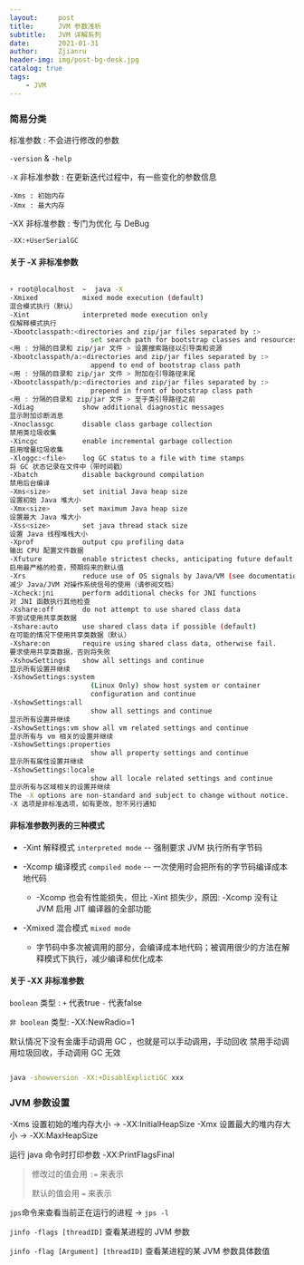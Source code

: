 ```yaml
---
layout:     post
title:      JVM 参数浅析
subtitle:   JVM 详解系列
date:       2021-01-31
author:     Zjianru
header-img: img/post-bg-desk.jpg
catalog: true
tags:
    - JVM
---
```


### 简易分类

标准参数 : 不会进行修改的参数

`-version` & `-help`

`-X` 非标准参数 : 在更新迭代过程中，有一些变化的参数信息

    -Xms : 初始内存
    -Xmx : 最大内存

-XX 非标准参数 : 专门为优化 与 DeBug

`-XX:+UserSerialGC`

#### 关于 -X 非标准参数

``` bash

⚡ root@localhost  ~  java -X           
-Xmixed           mixed mode execution (default)
混合模式执行（默认）
-Xint             interpreted mode execution only
仅解释模式执行
-Xbootclasspath:<directories and zip/jar files separated by :>
                    set search path for bootstrap classes and resources
<用 : 分隔的目录和 zip/jar 文件 > 设置搜索路径以引导类和资源
-Xbootclasspath/a:<directories and zip/jar files separated by :>
                    append to end of bootstrap class path
<用 : 分隔的目录和 zip/jar 文件 > 附加在引导路径末尾
-Xbootclasspath/p:<directories and zip/jar files separated by :>
                    prepend in front of bootstrap class path
<用 : 分隔的目录和 zip/jar 文件 > 至于类引导路径之前
-Xdiag            show additional diagnostic messages
显示附加诊断消息
-Xnoclassgc       disable class garbage collection
禁用类垃圾收集
-Xincgc           enable incremental garbage collection
启用增量垃圾收集
-Xloggc:<file>    log GC status to a file with time stamps
将 GC 状态记录在文件中（带时间戳）
-Xbatch           disable background compilation
禁用后台编译
-Xms<size>        set initial Java heap size
设置初始 Java 堆大小
-Xmx<size>        set maximum Java heap size
设置最大 Java 堆大小
-Xss<size>        set java thread stack size
设置 Java 线程堆栈大小
-Xprof            output cpu profiling data
输出 CPU 配置文件数据
-Xfuture          enable strictest checks, anticipating future default
启用最严格的检查，预期将来的默认值
-Xrs              reduce use of OS signals by Java/VM (see documentation)
减少 Java/JVM 对操作系统信号的使用（请参阅文档）
-Xcheck:jni       perform additional checks for JNI functions
对 JNI 函数执行其他检查
-Xshare:off       do not attempt to use shared class data
不尝试使用共享类数据
-Xshare:auto      use shared class data if possible (default)
在可能的情况下使用共享类数据（默认）
-Xshare:on        require using shared class data, otherwise fail.
要求使用共享类数据，否则将失败
-XshowSettings    show all settings and continue
显示所有设置并继续
-XshowSettings:system
                    (Linux Only) show host system or container
                    configuration and continue
-XshowSettings:all
                    show all settings and continue
显示所有设置并继续
-XshowSettings:vm show all vm related settings and continue
显示所有与 vm 相关的设置并继续
-XshowSettings:properties
                    show all property settings and continue
显示所有属性设置并继续
-XshowSettings:locale
                    show all locale related settings and continue
显示所有与区域相关的设置并继续
The -X options are non-standard and subject to change without notice.
-X 选项是非标准选项，如有更改，恕不另行通知
```

#### 非标准参数列表的三种模式

* -Xint 解释模式 `interpreted mode` -- 强制要求 JVM 执行所有字节码

* -Xcomp 编译模式 `compiled mode` -- 一次使用时会把所有的字节码编译成本地代码

  * -Xcomp 也会有性能损失，但比 -Xint 损失少，原因: -Xcomp 没有让 JVM 启用 JIT 编译器的全部功能

* -Xmixed 混合模式 `mixed mode`

  * 字节码中多次被调用的部分，会编译成本地代码；被调用很少的方法在解释模式下执行，减少编译和优化成本

#### 关于 -XX 非标准参数

`boolean` 类型 : `+` 代表true `-` 代表false

`非 boolean` 类型:
  -XX:NewRadio=1
  
  默认情况下没有金庸手动调用 GC ，也就是可以手动调用，手动回收
禁用手动调用垃圾回收，手动调用 GC 无效

``` bash

java -showversion -XX:+DisablExplictiGC xxx

```

### JVM 参数设置

-Xms 设置初始的堆内存大小 -> -XX:InitialHeapSize
-Xmx 设置最大的堆内存大小 -> -XX:MaxHeapSize


运行 java 命令时打印参数 -XX:PrintFlagsFinal
> 修改过的值会用 `:=` 来表示
>
> 默认的值会用 `=` 来表示

`jps`命令来查看当前正在运行的进程 -> `jps -l`

`jinfo -flags [threadID]` 查看某进程的 JVM 参数

`jinfo -flag [Argument] [threadID]` 查看某进程的某 JVM 参数具体数值
